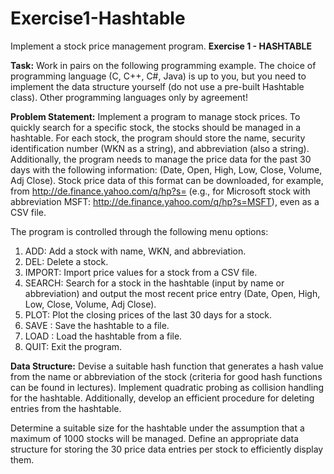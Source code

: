 # Exercise1-Hashtable
Implement a stock price management program.
**Exercise 1 - HASHTABLE**

**Task:**
Work in pairs on the following programming example. The choice of programming language (C, C++, C#, Java) is up to you, but you need to implement the data structure yourself (do not use a pre-built Hashtable class). Other programming languages only by agreement!

**Problem Statement:**
Implement a program to manage stock prices. To quickly search for a specific stock, the stocks should be managed in a hashtable. For each stock, the program should store the name, security identification number (WKN as a string), and abbreviation (also a string). Additionally, the program needs to manage the price data for the past 30 days with the following information: (Date, Open, High, Low, Close, Volume, Adj Close). Stock price data of this format can be downloaded, for example, from http://de.finance.yahoo.com/q/hp?s=<ABBREVIATION> (e.g., for Microsoft stock with abbreviation MSFT: http://de.finance.yahoo.com/q/hp?s=MSFT), even as a CSV file.

The program is controlled through the following menu options:

1. ADD: Add a stock with name, WKN, and abbreviation.
2. DEL: Delete a stock.
3. IMPORT: Import price values for a stock from a CSV file.
4. SEARCH: Search for a stock in the hashtable (input by name or abbreviation) and output the most recent price entry (Date, Open, High, Low, Close, Volume, Adj Close).
5. PLOT: Plot the closing prices of the last 30 days for a stock.
6. SAVE <filename>: Save the hashtable to a file.
7. LOAD <filename>: Load the hashtable from a file.
8. QUIT: Exit the program.

**Data Structure:**
Devise a suitable hash function that generates a hash value from the name or abbreviation of the stock (criteria for good hash functions can be found in lectures). Implement quadratic probing as collision handling for the hashtable. Additionally, develop an efficient procedure for deleting entries from the hashtable.

Determine a suitable size for the hashtable under the assumption that a maximum of 1000 stocks will be managed. Define an appropriate data structure for storing the 30 price data entries per stock to efficiently display them.
